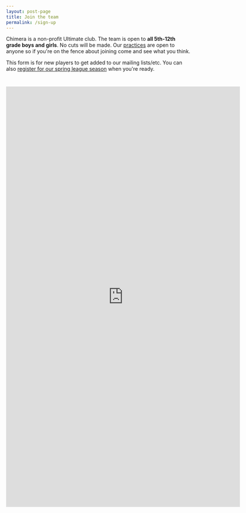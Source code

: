 ```yaml
---
layout: post-page
title: Join the team
permalink: /sign-up
--- 
```


Chimera is a non-profit Ultimate club. The team is open to **all 5th-12th grade boys and girls**. No cuts will be made. Our [practices](/practice) are open to anyone so if you're on the fence about joining come and see what you think.

This form is for new players to get added to our mailing lists/etc. You can also [register for our spring league season](/spring-2022-registration) when you're ready.

<iframe src="https://docs.google.com/forms/d/e/1FAIpQLSf5KwdXh3zFOTYJKwKK09m1MjbnrOR_NeTP2lypLfhbhfYEyA/viewform?embedded=true" width="640" height="1150" frameborder="0" style="display: block; margin: 40px auto">Loading…</iframe>
